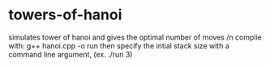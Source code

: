 # towers-of-hanoi
simulates tower of hanoi and gives the optimal number of moves
/n complie with: g++ hanoi.cpp -o run
then specify the intial stack size with a command line argument, (ex. ./run 3)
